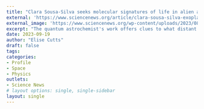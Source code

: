 ```yaml
---
title: "Clara Sousa-Silva seeks molecular signatures of life in alien atmospheres"
external: 'https://www.sciencenews.org/article/clara-sousa-silva-exoplanets-biosignatures'
external_image: 'https://www.sciencenews.org/wp-content/uploads/2023/08/sousa-silva_feat.jpg'
excerpt: "The quantum astrochemist's work offers clues to what distant objects are made of"
date: 2023-09-19
author: "Elise Cutts"
draft: false
tags: 
categories: 
- Profile
- Space
- Physics
outlets:
- Science News
# layout options: single, single-sidebar
layout: single
---
```



